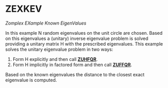 # ZEXKEV #
_Zomplex EXample Known EigenValues_

In this example N random eigenvalues on the unit circle are chosen. Based on this eigenvalues a (unitary) inverse eigenvalue problem is solved providing a unitary matrix H with the prescribed eigenvalues. This example solves the unitary eigenvalue problem in two ways:
 1. Form H explicitly and then call [__ZUHFQR__]().
 2. Form H implicitly in factored form and then call [__ZUFFQR__]().

Based on the known eigenvalues the distance to the closest exact eigenvalue is computed.
